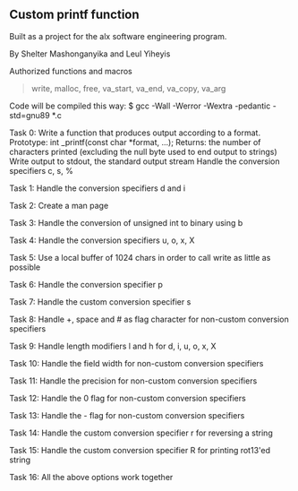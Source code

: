 Custom printf function 
------------------------------------------------------------------------------------------------
Built as a project for the alx software engineering program. 

By Shelter Mashonganyika and Leul Yiheyis

Authorized functions and macros
> write, malloc, free, va_start, va_end, va_copy, va_arg

Code will be compiled this way:
$ gcc -Wall -Werror -Wextra -pedantic -std=gnu89 *.c

Task 0: Write a function that produces output according to a format.
	Prototype: int _printf(const char *format, ...);
	Returns: the number of characters printed
		(excluding the null byte used to end output to strings)
	Write output to stdout, the standard output stream
	Handle the conversion specifiers c, s, %

Task 1: Handle the conversion specifiers d and i

Task 2: Create a man page

Task 3: Handle the conversion of unsigned int to binary using b

Task 4: Handle the conversion specifiers u, o, x, X

Task 5: Use a local buffer of 1024 chars in order to call write as little as possible

Task 6: Handle the conversion specifier p

Task 7: Handle the custom conversion specifier s

Task 8: Handle +, space and # as flag character for non-custom conversion specifiers

Task 9: Handle length modifiers l and h for d, i, u, o, x, X

Task 10: Handle the field width for non-custom conversion specifiers

Task 11: Handle the precision for non-custom conversion specifiers

Task 12: Handle the 0 flag for non-custom conversion specifiers

Task 13: Handle the - flag for non-custom conversion specifiers

Task 14: Handle the custom conversion specifier r for reversing a string

Task 15: Handle the custom conversion specifier R for printing rot13'ed string

Task 16: All the above options work together
